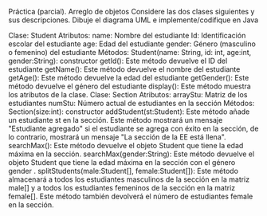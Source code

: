 Práctica (parcial). Arreglo de objetos
Considere las dos clases siguientes y sus descripciones. Dibuje el diagrama UML e implemente/codifique en Java

Clase: Student
Atributos:
name: Nombre del estudiante
Id: Identificación escolar del estudiante
age: Edad del estudiante
gender: Género (masculino o femenino) del estudiante
Métodos:
Student(name: String, id: int, age:int, gender:String): constructor
getId(): Este método devuelve el ID del estudiante
getName(): Este método devuelve el nombre del estudiante
getAge(): Este método devuelve la edad del estudiante
getGender(): Este método devuelve el género del estudiante
display(): Este método muestra los atributos de la clase.
Clase: Section
Atributos:
arrayStu: Matriz de los estudiantes
numStu: Número actual de estudiantes en la sección
Métodos:
Section(size:int): constructor
addStudent(st:Student): Este método añade un estudiante st en la sección. Este método mostrará un mensaje "Estudiante agregado" si el estudiante se agrega con éxito en la sección, de lo contrario, mostrará un mensaje "La sección de la EE está llena".
searchMax(): Este método devuelve el objeto Student que tiene la edad máxima en la sección.
searchMax(gender:String): Este método devuelve el objeto Student que tiene la edad máxima en la sección con el género gender .
splitStudents(male:Student[], female:Student[]): Este método almacenará a todos los estudiantes masculinos de la sección en la matriz male[] y a todos los estudiantes femeninos de la sección en la matriz female[]. Este método también devolverá el número de estudiantes female en la sección.